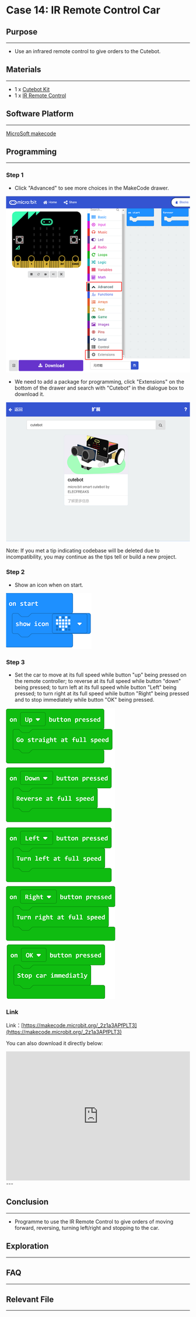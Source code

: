 # Case 14: IR Remote Control Car

## Purpose
---
- Use an infrared remote control to give orders to the Cutebot. 

## Materials
---
- 1 x [Cutebot Kit](https://www.elecfreaks.com/micro-bit-smart-cutebot.html)
- 1 x [IR Remote Control](https://www.elecfreaks.com/infrared-remote-control.html)
## Software Platform
---
[MicroSoft makecode](https://makecode.microbit.org/#)

## Programming
---
### Step 1
- Click "Advanced" to see more choices in the MakeCode drawer. 

![](./images/cutebot-pk-1.png)

- We need to add a package for programming, click "Extensions" on the bottom of the drawer and search with "Cutebot“ in the dialogue box to download it. 

![](./images/cutebot-pk-11.png)

Note: If you met a tip indicating codebase will be deleted due to incompatibility, you may continue as the tips tell or build a new project. 

### Step 2

- Show an icon when on start.

![](./images/case_14_01.png)

### Step 3

- Set the car to move at its full speed while button "up" being pressed on the remote controller;  to reverse at its full speed while button "down" being pressed; to turn left at its full speed while button "Left" being pressed; to turn right at its full speed while button "Right" being pressed and to stop immediately while button "OK" being pressed. 

![](./images/case_14_02.png)

### Link

Link：[https://makecode.microbit.org/_2z1a3APfPLT3](https://makecode.microbit.org/_2z1a3APfPLT3)

You can also download it directly below:

<div style="position:relative;height:0;padding-bottom:70%;overflow:hidden;">
<iframe style="position:absolute;top:0;left:0;width:100%;height:100%;" src="https://makecode.microbit.org/#pub:https://makecode.microbit.org/_2z1a3APfPLT3" frameborder="0" sandbox="allow-popups allow-forms allow-scripts allow-same-origin">
</iframe>
</div>  
---

## Conclusion
---
- Programme to use the IR Remote Control to give orders of moving forward, reversing, turning left/right and stopping to the car. 

## Exploration
---

## FAQ
---
## Relevant File
---
